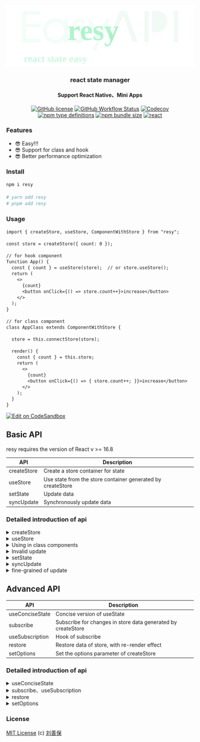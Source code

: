 <div align="center">
<img src="./resy-logo.svg" alt="resy">
<h3>react state manager</h3>
<h4>Support React Native、Mini Apps</h4>

[![GitHub license](https://img.shields.io/github/license/lsbFlying/resy?style=flat-square)](https://github.com/lsbFlying/resy/blob/master/LICENSE)
[![GitHub Workflow Status](https://img.shields.io/github/actions/workflow/status/lsbFlying/resy/test.yml?branch=master&color=blue&style=flat-square)](https://github.com/lsbFlying/resy/actions/workflows/test.yml)
[![Codecov](https://img.shields.io/codecov/c/github/lsbFlying/resy?style=flat-square)](https://codecov.io/gh/lsbFlying/resy)
[![npm type definitions](https://img.shields.io/npm/types/typescript?color=orange&style=flat-square)](https://github.com/lsbFlying/resy/blob/master/src/index.ts)
[![npm bundle size](https://img.shields.io/bundlephobia/minzip/resy?color=brightgreen&style=flat-square)](https://bundlephobia.com/result?p=resy)
[![react](https://img.shields.io/badge/React-%3E%3D16.8.0-green.svg?style=flat-square)](https://img.shields.io/badge/React-%3E%3D16.0.0-green.svg?style=flat-square)

</div>

### Features
- 😎 Easy!!!
- 😎 Support for class and hook
- 😎 Better performance optimization

### Install
```sh
npm i resy

# yarn add resy
# pnpm add resy
```

### Usage
```tsx
import { createStore, useStore, ComponentWithStore } from "resy";

const store = createStore({ count: 0 });

// for hook component
function App() {
  const { count } = useStore(store);  // or store.useStore();
  return (
    <>
      {count}
      <button onClick={() => store.count++}>increase</button>
    </>
  );
}

// for class component
class AppClass extends ComponentWithStore {
  
  store = this.connectStore(store);
  
  render() {
    const { count } = this.store;
    return (
      <>
        {count}
        <button onClick={() => { store.count++; }}>increase</button>
      </>
    );
  }
}
```

[![Edit on CodeSandbox](https://codesandbox.io/static/img/play-codesandbox.svg)](https://codesandbox.io/s/resy-igo13u?file=/src/App.js)

## Basic API
resy requires the version of React v >= 16.8

| API             | Description                                                  |
|-----------------|--------------------------------------------------------------|
| createStore     | Create a store container for state                           |
| useStore        | Use state from the store container generated by createStore  |
| setState        | Update data                                                  |
| syncUpdate      | Synchronously update data                                    |

### Detailed introduction of api

<details>
<summary>
createStore
</summary>

##### the store returned by createStore can be shared globally
```tsx
const demoStore1 = createStore({
  count: 0,
  text: "hello",
});
```

##### paradigm type
```tsx
type DemoStateType = { count: number; text?: number | string };
// In this way, the type of text can be
// more accurately identified as number or string or undefined
const demoStore2 = createStore<DemoStateType>({
  count: 0,
});
```

##### function return
```tsx
// This is a very important feature for retrieving the latest time or other data.
const demoStore3 = createStore(() => {
  return {
    count: 0,
    time: Date.now(),
  };
});
```

##### initial function attribute
```tsx
const demoStore4 = createStore({
  count: 0,
  increase() {
    // this point store object, as follows example
    // The updates and usage of these APIs will be detailed in subsequent chapters
    this.count++;
    // this.setState({ count: this.count + 1 });
    // this.restore();
    
    // demoStore4.count++;
    // demoStore4.setState({ count: demoStore3.count + 1 });
  },
});
```

##### general use
```tsx
import { createStore } from "resy";

type StateType = {
  count: number;
  text: string;
  info: { name: string };
  ageList: { age: number }[];
  increase(): void;
  inputValue?: string;
};

// The generated store can be shared globally
const store = createStore<StateType>({
  count: 0,
  text: "hello",
  info: { name: "Jack" },
  ageList: [{age: 12}, { age: 16 }],
  increase() {
    this.count++;
  },
});
```

##### createStore options item - unmountRestore
```tsx
// Store such as login and theme can set unmountRestore to false
// so that it will not be reset globally.
const userStore = createStore<{ userName: string; userId: number }>(
  {
    userName: "wenmu",
    userId: 0,
  },
  {
    unmountRestore: false,
  },
);
const themeStore = createStore<{ themeStyle: "dark" | "light" }>(
  {
    themeStyle: "dark",
  },
  {
    unmountRestore: false,
  },
);
```
</details>

<details>
<summary>useStore</summary>

##### deconstruction usage mode
```tsx
import { useStore } from "resy";

function App() {
  const { count, text } = useStore(store);
  // or
  // const { count, text } = store.useStore();
  
  return (
    <>
      <p>{count}</p>
      <p>{text}</p>
    </>
  );
}
```

##### Mixed use of store
```tsx
import { useStore } from "resy";

function App() {
  const { userName } = userStore.useStore();
  const { themeStyle } = themeStore.useStore();
  
  return (
    <>
      <p>{userName}</p>
      <p>{themeStyle}</p>
      <button onClick={() => { userStore.userName = "LF" }}>nameChange</button>
      <button onClick={() => { themeStore.setState({ themeStyle: "light" }) }}>themeChange</button>
    </>
  );
}
```

##### direct read usage mode
```tsx
import { useStore } from "resy";

function App() {
  const state = store.useStore();
  
  return (
    <>
      <p>{state.count}</p>
      <p>{state.text}</p>
    </>
  );
}
```

##### The method of deconstructing StoreUtils
<details>
<summary>
setState, syncUpdate, restore, subscribe,
</summary>
the four methods of StoreUtils are setState, syncUpdate,
restore and subscribe, it can be deconstructed and used directly
from useStore, but store itself has these four methods,
which are described in more detail in the following sections.
</details>

```tsx
import { useStore } from "resy";

function App() {
  const {
    count, text,
    // The use of these api will be described in detail later.
    setState, syncUpdate, restore, subscribe,
  } = store.useStore();
  
  return (
    <>
      <p>{count}</p>
      <p>{text}</p>
    </>
  );
}
```

##### direct assignment update
```tsx
import { useStore } from "resy";

function App() {
  const { count, text } = store.useStore();
  
  // Updates can be assigned directly
  function btn2() {
    store.count++;
    store.text = "456asd";
  }
  
  return (
    <>
      <p>{count}</p>
      <p>{text}</p>
    </>
  );
}
```

</details>

<details>
<summary>Using in class components</summary>

##### ComponentWithStore、PureComponentWithStore
```tsx
import { ComponentWithStore, PureComponentWithStore } from "resy";

/**
 * @description ComponentWithStore is inherited from React Component,
 * PureComponentWithStore is inherited from React PureComponent;
 */
class AppClass extends ComponentWithStore {

  store = this.connectStore(store);

  render() {
    const { count } = this.store;
    return (
      <>
        {count}
        <button onClick={() => { store.count++; }}>button +</button>
      </>
    );
  }
}

class PureAppClass extends PureComponentWithStore {
  store = this.connectStore(store);

  render() {
    const { count } = this.store;
    return (
      <>
        {count}
        <button onClick={() => { store.count++; }}>button +</button>
      </>
    );
  }
}
```

##### Mixed use of store

```tsx
import { ComponentWithStore, createStore } from "resy";

/**
 * @description The update methods of internal "this.userStore" and "this.themeStore"
 * are the same as those of the connected store itself, and can be called directly.
 */
class AppClass extends ComponentWithStore {

  userStore = this.connectStore(userStore);

  themeStore = this.connectStore(themeStore);

  render() {
    const { userName } = this.userStore;
    const { theme } = this.themeStore;
    return (
        <>
          <span>{userName}</span>
          <span>{theme}</span>
          <button onClick={() => { this.userStore.userName = "LD" }}>
            nameChange
          </button>
          <button onClick={() => { this.themeStore.setState({ theme: "light" }) }}>
            themeChange
          </button>
        </>
    );
  }
}
```

</details>

<details>
<summary>
Invalid update
</summary>

```tsx
import { useStore } from "resy";

function App() {
  const {
    info: { name }, ageList, inputValue,
  } = store.useStore();
  
  function btn2() {
    // store.info.name = "Jack";   // Invalid update
    // store.ageList[0] = { age: 7 };   // Invalid update
    
    store.info = { name: "Jack" }; // Effective update
    store.ageList = [{age: 7}];   // Effective update
  }
  
  return (
    <>
      <p>{name}</p>
      {ageList.map(item => `Age：${item}`)}<br/>
      <button onClick={btn2}>btn2</button>
    </>
  );
}
```

</details>

<details>
<summary>setState</summary>

```tsx
import { useStore } from "resy";

function App() {
  const { count, text } = store.useStore();
  
  return (
    <>
      <div>{count}</div>
      <div>{text}</div>
      <button
        onClick={() => {
          store.setState({
            text: "demo-setState",
            count: count + 1,
          });
        }}
      >
        btn
      </button>
    </>
  );
}
```

##### setState's callback
```tsx
import { useStore } from "resy";

function App() {
  const { text } = store.useStore();
  
  return (
    <button
      onClick={() => {
        store.setState({
          text: "cur-text",
        }, nextState => {
          console.log(nextState.text === "cur-text"); // true
        });
      }}
    >
      {text}
    </button>
  );
}
```

##### parameters of callback for setState
the difference between the callback of setState
and the callback of this.setState of class components

* reading this.state in the callback function of this.setState
  in the class component obtains the latest data in the current round of updates.

```tsx
import { Component } from "react";

class TestClassX extends Component {
  constructor() {
    super();
    this.state = { count: 0, text: "class-x" };
  }
  
  render() {
    const { count, text } = this.state;
    return (
      <>
        {count},{text}
        <button
          onClick={() => {
            this.setState({
              text: "Try",
            }, () => {
              console.log(this.state.count === 9);  // true
            });
            this.setState({ count: 9 });
          }}
        >
          btn
        </button>
      </>
    );
  }
}
```  

* however, the nextState of the callback function
  of resy's setState is the latest data in the current synchronization phase,
  but it does not belong to the latest data after the final round of updates.
```tsx
import { useStore, createStore } from "resy";

const store = createStore({count: 0, text: "hello"});

function App() {
  const { text } = store.useStore();
  
  return (
    <button
      onClick={() => {
        store.setState({
          text: "cur-text",
        }, nextState => {
          console.log(nextState.text === "cur-text"); // true
          console.log(nextState.count === 0); // true
          console.log(store.count === 9); // true
        });
        store.setState({count: 9});
      }}
    >
      {text}
    </button>
  );
}
```

##### parameters of the function type of setState
```tsx
import { useStore } from "resy";

const store = createStore({count: 0, text: "hello"});

function App() {
  const { count, text } = store.useStore();
  
  function btnClick1() {
    store.setState(() => {
      // Returns the object that will eventually be updated
      // through the calculation of complex business logic
      return {
        count: count + 1,
        text: "B-Way-setState-with-function",
      };
    });
  }
  
  function btnClick2() {
    store.count = 9;
    // The prevState parameter of the function
    store.setState(prevState => {
      console.log(prevState.count === 9);  // true
      console.log(store.count === 9);  // true
      return {
        text: "ok",
      };
    });
  }
  
  return (
    <>
      <div>{count}</div>
      <div>{text}</div>
      <button onClick={btnClick1}>btn-1</button>
      <button onClick={btnClick2}>btn-2</button>
    </>
  );
}
```
</details>

<details>
<summary>syncUpdate</summary>

```tsx
import { useStore, syncUpdate } from "resy";

/**
 * @description 🌟 The main purpose of syncUpdate is to solve the problem
 * that input box updates such as input cannot be updated in an asynchronous environment.
 */
function App() {
  const { inputValue } = store.useStore();
  
  function inputChange(event: React.ChangeEvent<HTMLInputElement>) {
    store.syncUpdate({
      inputValue: event.target.value,
    });
    // @example B
    // store.syncUpdate(prevState => {
    //   // prevState is same as setState's prevState.
    //   return {
    //     inputValue: event.target.value,
    //   };
    // });
    // @example C
    // You can also use the callback function
    // store.syncUpdate({
    //   inputValue: event.target.value,
    // }, nextState => {
    //   console.log(nextState);
    // });
  }
  
  return (
    <input value={inputValue} onChange={inputChange}/>
  );
}
```
</details>

<details>
<summary>fine-grained of update</summary>

##### hook
```tsx
import { useStore } from "resy";

// Updates to count data will not cause Text components to re-render
function Text() {
  const { text } = store.useStore();
  return <p>{text}</p>;
}

// Updates to text data will not cause Count components to re-render
function Count() {
  const { count } = store.useStore();
  return <p>{count}</p>;
}

function App() {
  const { increase, name } = store.useStore();
  
  return (
    <>
      <Text/>
      <Count/>
      <div>{name}</div>
      <button onClick={() => { store.name = "app"; }}>btn-name</button>
      <button onClick={increase}>btn+</button>
      <button onClick={() => { store.count-- }}>btn-</button>
    </>
  );
}
```

##### class

```tsx
import { useStore, ComponentWithStore } from "resy";

// Updates to count data will not cause Text components to re-render
class TextClass extends ComponentWithStore {

  store = this.connectStore(store);
  
  render() {
    const { text } = this.store;
    return (
      <p>{text}</p>
    );
  }
}

// Updates to text data will not cause Count components to re-render
class CountClass extends ComponentWithStore {

  store = this.connectStore(store);

  render() {
    const { count } = this.store;
    return (
      <p>{count}</p>
    );
  }
}

class AppClass extends ComponentWithStore {

  store = this.connectStore(store);

  render() {
    const { increase, name } = this.store;
    return (
      <>
        <Text/>
        <Count/>
        <div>{name}</div>
        <button onClick={() => { store.name = "app" }}>btn-name</button>
        <button onClick={increase}>btn+</button>
        <button onClick={() => { store.count-- }}>btn-</button>
      </>
    );
  }
}
```

</details>

## Advanced API
| API             | Description                                                  |
|-----------------|--------------------------------------------------------------|
| useConciseState | Concise version of useState                                  |
| subscribe       | Subscribe for changes in store data generated by createStore |
| useSubscription | Hook of subscribe                                            |
| restore         | Restore data of store, with re-render effect                 |
| setOptions      | Set the options parameter of createStore                     |

### Detailed introduction of api

<details>
<summary>useConciseState</summary>

<p>
  The functionality of useConciseState is not limited to just a concise syntax on the surface.
Its deeper capability is to deconstruct the store and provide sub-components with a doorway
that allows for comprehensive control over the store's data, rendering, updates, and subscriptions.
</p>

```tsx
import { useConciseState } from "resy";

const initialState = {
  count: 123,
  text: "hello-consice",
};

function App() {
  const { count, text, store, setState } = useConciseState(initialState);
  
  return (
    <>
      <div
        onClick={() => {
          setState({
             count: count + 1,
             text: "ASD",
          });
          // or
          // store.count++;
          // store.text = "ASD";
          // or
          // store.setState({
          //   count: count + 1,
          //   text: "ASD",
          // });
          // store has all the data of useConciseState
          // and the restore, syncUpdate, and subscribe methods
        }}
      >
        {count}
      </div>
      <div>{text}</div>
    </>
  );
}
```

restore、syncUpdate、subscribe these api can also be deconstructed and used directly.

```tsx
import { useEffect } from "react";
import { useConciseState } from "resy";

function App() {
  const { count, text, restore, syncUpdate, subscribe } = useConciseState(initialState);
  
  useEffect(() => {
    return subscribe(({ effectState }) => {
      console.log(effectState);
    }, ["text"]);
  }, []);
  
  return (
    <>
      <input
        value={text}
        onChange={(event: React.ChangeEvent<HTMLInputElement>) => {
          syncUpdate({text: event.target.value});
        }}
      />
      <div onClick={() => restore()}>reset-btn</div>
      <div>{text}</div>
    </>
  );
}
```

#### Advantages of useConciseState

```tsx
import { useConciseState, ConciseStoreHeart } from "resy";

type State = {
  count: number;
  text: string;
};

function ChildOne(props: ConciseStoreHeart<State>) {
  const { store } = props;
  const { count, text } = useStore(store);

  return (
    <>
      <p>ChildOne-count:{count}</p>
      <p>ChildOne-text:{text}</p>
      <button
        onClick={() => {
          store.setState({
            count: 999,
            text: "ChildOneSetStateNewText",
          });
        }}
      >
        childOneBtn
      </button>
    </>
  );
}

function ChildTwo(props: ConciseStoreHeart<State>) {
  const { store } = props;
  const [data, setData] = useState({ count: 0, text: "hello" });

  store.useSubscription(({ nextState }) => {
    setData(nextState);
  });

  return (
    <>
      <p>ChildTwo-count:{data.count}</p>
      <p>ChildTwo-text:{data.text}</p>
    </>
  );
}

const App = () => {
  const { count, text, store } = useConciseState<State>({
    count: 0,
    text: "hello",
  });

  return (
    <>
      <p>{count}</p>
      <p>{text}</p>
      <ChildOne store={store} />
      <ChildTwo store={store} />
      <button onClick={() => {
        store.setState({
          count: 1,
          text: "world",
        });
      }}>change</button>
    </>
  );
};
```

</details>

<details>
<summary>subscribe、useSubscription</summary>

#### global subscribe
```tsx
// You can also subscribe to a non-lifecycle data monitor directly.
const unsub = store.subscribe(() => {
  // ... to do anything
}, ["count", "text"]);

// cancel subscirbe
// unsub();
```

#### empty keys
<details>
<summary>empty state keys</summary>
You can also not add an array of monitoring subscription data keys,
Both empty keys and no keys mean listening subscriptions to changes in the entire store data.
</details>

```tsx
store.subscribe(() => {
  // ... to do anything
}, []);
// [] or no state keys is equal
// no state keys
store.subscribe(() => {
  // ... to do anything
});
```

#### general use
```tsx
import { useEffect } from "react";
import { useStore } from "resy";

function App() {
  const { count } = store.useStore();
  
  // Here is an example of a function component.
  // If it is a class component, it can be used in componentDidMount.
  useEffect(() => {
    /**
     * @param listener: subscription monitoring callback function
     * @param stateKeys: subscription listens for changes in certain data fields of a specific store.
     * If empty, default listens for changes in any one of the data in store.
     * @return Unsubscribe: unsubscribe to the function of listening
     */
    const unsubscribe = store.subscribe(({
      effectState, prevState, nextState,
    }) => {
      /**
       * effectState：Currently changing data
       *   nextState：Data after change
       *   prevState：Data before change
       */
      console.log(effectState, prevState, nextState);
    }, ["count", "text"]);
    
    // unsubscribe();
    return () => {
      unsubscribe();
      // ... to do else anything
    };
  }, []);
  
  function btnClickA() {
    store.count++;
  }
	
  function btnClickB() {
    store.text = "control btn-b click update text state value";
  }
	
  function btnClickC() {
    store.setState({
      count: count + 1,
      text: "control btn-c click update text state value",
    });
  }
  
  return (
    <>
      <p>{count}</p>
      <button onClick={btnClickA}>btn-A</button><br/>
      <button onClick={btnClickB}>btn-B</button><br/>
      <button onClick={btnClickC}>btn-C</button>
    </>
  );
}
```

```tsx
import { useEffect } from "react";
import { useStore, useSubscription } from "resy";

function App() {
  const { count } = store.useStore();

  useSubscription(store, ({
    effectState, prevState, nextState,
  }) => {
    console.log(effectState, prevState, nextState);
  }, ["count"]);
  
  function btnClick() {
    store.count++;
  }
  
  return (
    <>
      <p>{count}</p>
      <button onClick={btnClick}>btn</button><br/>
    </>
  );
}
```

```tsx
import { useEffect } from "react";
import { useStore } from "resy";

function App() {
  const { count } = store.useStore();

  store.useSubscription(({
    effectState, prevState, nextState,
  }) => {
    console.log(effectState, prevState, nextState);
  }, ["count"]);
  
  function btnClick() {
    store.count++;
  }
  
  return (
    <>
      <p>{count}</p>
      <button onClick={btnClick}>btn</button><br/>
    </>
  );
}
```
</details>

<details>
<summary>restore</summary>

```tsx
import { useStore } from "resy";

function App() {
  const { count, text } = store.useStore();
  
  return (
    <>
      <div>{count}-{text}</div>
      <div
        onClick={() => {
          // data recover initial
          store.restore();
          // You can also add callback functions in the restore function
          // store.restore(nextState => {
          //   console.log(nextState);
          // });
        }}
      >
        reset-btn
      </div>
    </>
  );
}
```

```tsx
import { createStore, useStore } from "resy";

const timeStore = createStore(() => {
  return {
    now: Date.now(),
  };
});

function App() {
  const { now } = useStore(timeStore);
  
  return (
    <>
      <div>now:{now}</div>
      <div
        onClick={() => {
          // time data now recover and also changed initial,
          // because of initialState is function return.
          store.restore();
        }}
      >
        reset-btn
      </div>
    </>
  );
}
```
</details>

<details>
<summary>setOptions</summary>

```tsx
function App() {
  return (
    <button
      onClick={() => {
        // Use less scenes, use it with caution
        // You can change the unmountRestore parameter setting of createStore
        store.setOptions({ unmountRestore: false });
      }}
    >
      btn
    </button>
  );
}
```
</details>

### License
[MIT License](https://github.com/lsbFlying/resy/blob/master/LICENSE) (c) [刘善保](https://github.com/lsbFlying)


